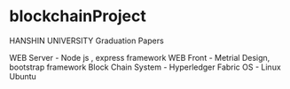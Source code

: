 # blockchainProject
HANSHIN UNIVERSITY
Graduation Papers

WEB Server - Node js , express framework
WEB Front  - Metrial Design, bootstrap framework
Block Chain System - Hyperledger Fabric
OS - Linux Ubuntu
